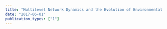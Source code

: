 ```yaml
---
title: "Multilevel Network Dynamics and the Evolution of Environmental Cooperation"
date: "2017-06-01"
publication_types: ["1"]
---
```

